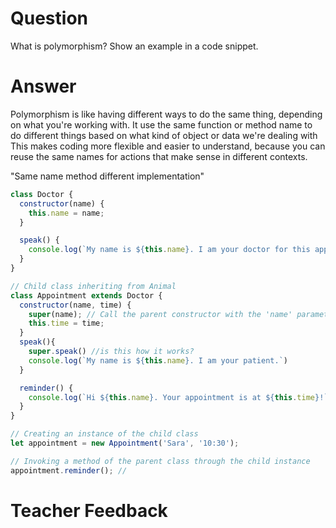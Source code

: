 # Question
What is polymorphism? Show an example in a code snippet.

# Answer
Polymorphism is like having different ways to do the same thing, depending on what you're working with. 
It use the same function or method name to do different things based on what kind of object or data we're dealing with
This makes coding more flexible and easier to understand, because you can reuse the same names for actions that make sense in different contexts. 

"Same name method different implementation"

```js
class Doctor {
  constructor(name) {
    this.name = name;
  }

  speak() {
    console.log(`My name is ${this.name}. I am your doctor for this appointment.`);
  }
}

// Child class inheriting from Animal
class Appointment extends Doctor {
  constructor(name, time) {
    super(name); // Call the parent constructor with the 'name' parameter
    this.time = time;
  }
  speak(){
    super.speak() //is this how it works?
    console.log(`My name is ${this.name}. I am your patient.`)
  }

  reminder() {
    console.log(`Hi ${this.name}. Your appointment is at ${this.time}!`);
  }
}

// Creating an instance of the child class
let appointment = new Appointment('Sara', '10:30');

// Invoking a method of the parent class through the child instance
appointment.reminder(); // 
```

# Teacher Feedback